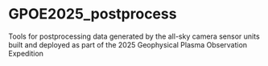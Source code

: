 # GPOE2025_postprocess
Tools for postprocessing data generated by the all-sky camera sensor units built and deployed as part of the 2025 Geophysical Plasma Observation Expedition
